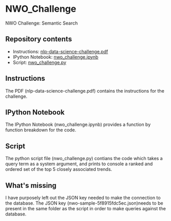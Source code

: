 # NWO_Challenge
NWO Challenge: Semantic Search

## Repository contents
* Instructions: [nlp-data-science-challenge.pdf](#instructions)
* IPython Notebook: [nwo_challenge.ipynb](#jupyter-notebook)
* Script: [nwo_challenge.py](#script)

## Instructions
The PDF (nlp-data-science-challenge.pdf) contains the instructions for the challenge.
	
## IPython Notebook
The  IPython Notebook (nwo_challenge.ipynb) provides a function by function breakdown for the code. 
	
## Script
The  python script file (nwo_challenge.py) contians the code which takes a query term as a system argument, and prints to console a ranked and ordered set of the top 5 closely associated trends.

## What's missing
I have purposely left out the JSON key needed to make the connection to the database. The JSON key (nwo-sample-5f8915fdc5ec.json)needs to be present in the same folder as the script in order to make queries against the database.
